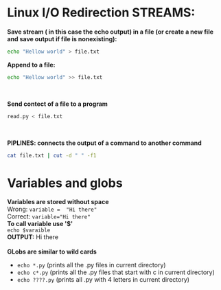 
# Linux I/O Redirection STREAMS: 

**Save stream ( in this case the echo output) in a file (or create a new file and save output if file is nonexisting):**
```` bash
echo "Hellow world" > file.txt
````

**Append to a file:**
```` bash
echo "Hellow world" >> file.txt
````
<br>

**Send contect of a file to a program**
```` bash
read.py < file.txt
````
<br>

**PIPLINES: connects the output of a command to another command**
```` bash
cat file.txt | cut -d " " -f1
````
# Variables and globs
**Variables are stored without space** <br>
Wrong: ```variable =  "Hi there"``` <br>
Correct:  ```variable="Hi there"```<br>
**To call variable use '$'** <br>
```echo $varaible``` <br>
**OUTPUT:**  Hi there <br>
<br>
**GLobs are similar to wild cards**
*  ```echo *.py```  (prints all the .py files in current directory) <br>
*  ```echo c*.py```  (prints all the .py files that start with c in current directory) <br>
* ```echo ????.py``` (prints all .py with 4 letters in current directory)
